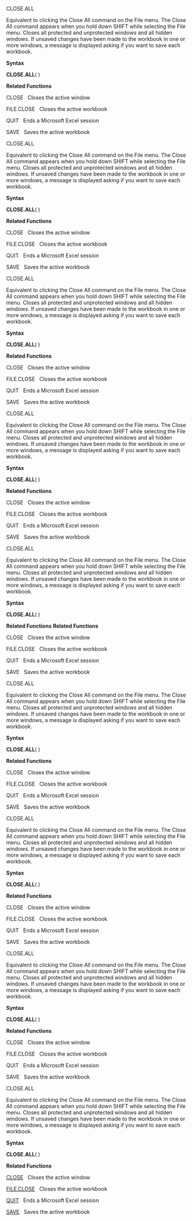 CLOSE.ALL

Equivalent to clicking the Close All command on the File menu. The Close
All command appears when you hold down SHIFT while selecting the File
menu. Closes all protected and unprotected windows and all hidden
windows. If unsaved changes have been made to the workbook in one or
more windows, a message is displayed asking if you want to save each
workbook.

**Syntax**

**CLOSE.ALL**( )

**Related Functions**

CLOSE   Closes the active window

FILE.CLOSE   Closes the active workbook

QUIT   Ends a Microsoft Excel session

SAVE   Saves the active workbook


CLOSE.ALL

Equivalent to clicking the Close All command on the File menu. The Close
All command appears when you hold down SHIFT while selecting the File
menu. Closes all protected and unprotected windows and all hidden
windows. If unsaved changes have been made to the workbook in one or
more windows, a message is displayed asking if you want to save each
workbook.

**Syntax**

**CLOSE.ALL**( )

**Related Functions**

CLOSE   Closes the active window

FILE.CLOSE   Closes the active workbook

QUIT   Ends a Microsoft Excel session

SAVE   Saves the active workbook


CLOSE.ALL

Equivalent to clicking the Close All command on the File menu. The Close
All command appears when you hold down SHIFT while selecting the File
menu. Closes all protected and unprotected windows and all hidden
windows. If unsaved changes have been made to the workbook in one or
more windows, a message is displayed asking if you want to save each
workbook.

**Syntax**

**CLOSE.ALL**( )

**Related Functions**

CLOSE   Closes the active window

FILE.CLOSE   Closes the active workbook

QUIT   Ends a Microsoft Excel session

SAVE   Saves the active workbook


CLOSE.ALL

Equivalent to clicking the Close All command on the File menu. The Close
All command appears when you hold down SHIFT while selecting the File
menu. Closes all protected and unprotected windows and all hidden
windows. If unsaved changes have been made to the workbook in one or
more windows, a message is displayed asking if you want to save each
workbook.

**Syntax**

**CLOSE.ALL**( )

**Related Functions**

CLOSE   Closes the active window

FILE.CLOSE   Closes the active workbook

QUIT   Ends a Microsoft Excel session

SAVE   Saves the active workbook


CLOSE.ALL

Equivalent to clicking the Close All command on the File menu. The Close
All command appears when you hold down SHIFT while selecting the File
menu. Closes all protected and unprotected windows and all hidden
windows. If unsaved changes have been made to the workbook in one or
more windows, a message is displayed asking if you want to save each
workbook.

**Syntax**

**CLOSE.ALL**( )

**Related Functions**
**Related Functions**

CLOSE   Closes the active window

FILE.CLOSE   Closes the active workbook

QUIT   Ends a Microsoft Excel session

SAVE   Saves the active workbook


CLOSE.ALL

Equivalent to clicking the Close All command on the File menu. The Close
All command appears when you hold down SHIFT while selecting the File
menu. Closes all protected and unprotected windows and all hidden
windows. If unsaved changes have been made to the workbook in one or
more windows, a message is displayed asking if you want to save each
workbook.

**Syntax**

**CLOSE.ALL**( )

**Related Functions**

CLOSE   Closes the active window

FILE.CLOSE   Closes the active workbook

QUIT   Ends a Microsoft Excel session

SAVE   Saves the active workbook


CLOSE.ALL

Equivalent to clicking the Close All command on the File menu. The Close
All command appears when you hold down SHIFT while selecting the File
menu. Closes all protected and unprotected windows and all hidden
windows. If unsaved changes have been made to the workbook in one or
more windows, a message is displayed asking if you want to save each
workbook.

**Syntax**

**CLOSE.ALL**( )

**Related Functions**

CLOSE   Closes the active window

FILE.CLOSE   Closes the active workbook

QUIT   Ends a Microsoft Excel session

SAVE   Saves the active workbook


CLOSE.ALL

Equivalent to clicking the Close All command on the File menu. The Close
All command appears when you hold down SHIFT while selecting the File
menu. Closes all protected and unprotected windows and all hidden
windows. If unsaved changes have been made to the workbook in one or
more windows, a message is displayed asking if you want to save each
workbook.

**Syntax**

**CLOSE.ALL**( )

**Related Functions**

CLOSE   Closes the active window

FILE.CLOSE   Closes the active workbook

QUIT   Ends a Microsoft Excel session

SAVE   Saves the active workbook


CLOSE.ALL

Equivalent to clicking the Close All command on the File menu. The Close
All command appears when you hold down SHIFT while selecting the File
menu. Closes all protected and unprotected windows and all hidden
windows. If unsaved changes have been made to the workbook in one or
more windows, a message is displayed asking if you want to save each
workbook.

**Syntax**

**CLOSE.ALL**( )

**Related Functions**

[CLOSE](CLOSE.md)   Closes the active window

[FILE.CLOSE](FILE.CLOSE.md)   Closes the active workbook

[QUIT](QUIT.md)   Ends a Microsoft Excel session

[SAVE](SAVE.md)   Saves the active workbook


